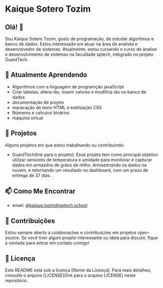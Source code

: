 # Kaique Sotero Tozim

## Olá! 👋

Sou Kaique Sotero Tozim, gosto de programação, de estudar algoritmos e banco de dados. Estou interessado em atuar na área de analista e desenvolvedor de sistemas. Atualmente, estou cursando o curso de ànalise e desenvolvimento de sistemas na faculdade sptech, integrado no projeto GuardTech.

## 🌱 Atualmente Aprendendo

- Algoritimos com a linguagem de programção javaScript
- Criar tabelas, altera-lás, inserir valores e modifica-lás no banco de dados
- documentação de projeto
- maracação de texto HTML e estilização CSS
- Números e calculos binários
- máquina virtual 

## 🚀 Projetos

Alguns projetos em que estou trabalhando ou contribuindo:

- GuardTech(link para o projeto): Esse projeto tem como principal objetivo  utilizar sensores de temperatura e umidade para monitorar e capturar dados em armazéns de grãos de milho. Armazenando os dados na nuvem, e retornando um resultado no dashboard, com um prazo de entrega de 37 dias. .

## 📫 Como Me Encontrar

- email: @kaique.tozim@sptech.school

## 🤝 Contribuições

Estou sempre aberto a colaborações e contribuições em projetos open-source. Se você tiver algum projeto interessante ou ideia para discutir, fique à vontade para entrar em contato comigo!

## 📝 Licença

Este README está sob a licença [Nome da Licença]. Para mais detalhes, consulte o arquivo [LICENSE](link para o arquivo LICENSE) neste repositório.

